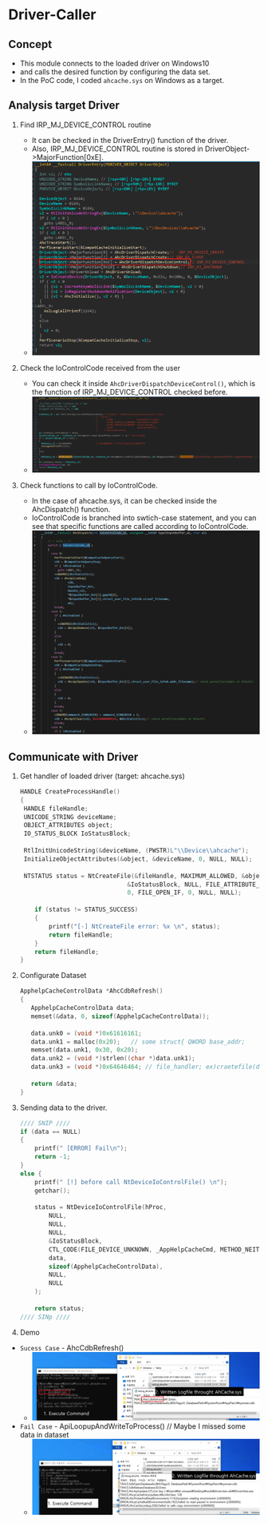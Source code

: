 # Driver-Caller
## Concept
- This module connects to the loaded driver on Windows10 
- and calls the desired function by configuring the data set.
- In the PoC code, I coded `ahcache.sys` on Windows as a target.

## Analysis target Driver
1. Find IRP_MJ_DEVICE_CONTROL routine
    - It can be checked in the DriverEntry() function of the driver. 
    - Also, IRP_MJ_DEVICE_CONTROL routine is stored in DriverObject->MajorFunction[0xE].
    - ![1.driver entry](https://github.com/blackcon/Driver-Caller/blob/main/images/1.%20driver%20entry.png?raw=true)

2. Check the IoControlCode received from the user
    - You can check it inside `AhcDriverDispatchDeviceControl()`, which is the function of IRP_MJ_DEVICE_CONTROL checked before.
    - ![2.IRP_MJ_DEVICE_CONTROL](https://github.com/blackcon/Driver-Caller/blob/main/images/2.%20IRP_MJ_DEVICE_CONTROL.png?raw=true)

3. Check functions to call by IoControlCode.
    - In the case of ahcache.sys, it can be checked inside the AhcDispatch() function.
    - IoControlCode is branched into swtich-case statement, and you can see that specific functions are called according to IoControlCode.
    - ![3.AphDispatch](https://github.com/blackcon/Driver-Caller/blob/main/images/3.%20AhcDispatch.png?raw=true)

## Communicate with Driver
1. Get handler of loaded driver (target: ahcache.sys)
   ```c
   HANDLE CreateProcessHandle()
   {
   	HANDLE fileHandle;
   	UNICODE_STRING deviceName;
   	OBJECT_ATTRIBUTES object;
   	IO_STATUS_BLOCK IoStatusBlock;

   	RtlInitUnicodeString(&deviceName, (PWSTR)L"\\Device\\ahcache");
   	InitializeObjectAttributes(&object, &deviceName, 0, NULL, NULL);

   	NTSTATUS status = NtCreateFile(&fileHandle, MAXIMUM_ALLOWED, &object, 
                                 &IoStatusBlock, NULL, FILE_ATTRIBUTE_NORMAL, 
                                 0, FILE_OPEN_IF, 0, NULL, NULL);

	   if (status != STATUS_SUCCESS)
	   {
		   printf("[-] NtCreateFile error: %x \n", status);
		   return fileHandle;
	   }
	   return fileHandle;
   }
   ```
   
 2. Configurate Dataset
     ```c
     ApphelpCacheControlData *AhcCdbRefresh()
     {
     	ApphelpCacheControlData data;
     	memset(&data, 0, sizeof(ApphelpCacheControlData));
     
     	data.unk0 = (void *)0x61616161;
     	data.unk1 = malloc(0x20);	// some struct{ QWORD base_addr;	unsigned __int16 offset; }
     	memset(data.unk1, 0x30, 0x20);
     	data.unk2 = (void *)strlen((char *)data.unk1);
     	data.unk3 = (void *)0x64646464;	// file_handler; ex)craetefile(data.unk1);
     
     	return &data;
     }
     ```

3. Sending data to the driver.
    ```c
    //// SNIP ////
   	if (data == NULL)
	{
		printf(" [ERROR] Fail\n");
		return -1;
	}
	else {
		printf(" [!] before call NtDeviceIoControlFile() \n");
		getchar();

		status = NtDeviceIoControlFile(hProc,
			NULL,
			NULL,
			NULL,
			&IoStatusBlock,
			CTL_CODE(FILE_DEVICE_UNKNOWN, _AppHelpCacheCmd, METHOD_NEITHER, FILE_ANY_ACCESS),
			data,
			sizeof(ApphelpCacheControlData),
			NULL,
			NULL
		);

		return status;
    //// SINp ////
    ```
  
4. Demo
  - `Sucess Case` - AhcCdbRefresh()
    - ![AhcCdbRefresh](https://github.com/blackcon/Driver-Caller/blob/main/images/4.%20call%20func%20AhcCdbRefresh.png?raw=true)
  - `Fail Case` - ApiLoopupAndWriteToProcess() // Maybe I missed some data in dataset
    - ![ApiLoopupAndWriteToProcess](https://github.com/blackcon/Driver-Caller/blob/main/images/5.%20call%20func%20AhcApiLoopupAndWriteToProcess.png?raw=true)
  
